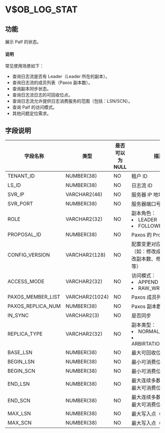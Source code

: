 # V$OB_LOG_STAT
## 功能
展示 Palf 的状态。

  <main id="notice" type='explain'>
    <h4>说明</h4>
    <p>常见使用场景如下：</p>
    <ul>
    <li>查询日志流是否有 Leader（Leader 所在的副本）。</li>
    <li>查询日志流的成员列表（Paxos 副本数）。</li>
    <li>查询副本同步状态。</li>
    <li>查询日志流日志的可回收位点。</li>
    <li>查询日志流允许提供日志消费服务的范围（包括：LSN/SCN）。</li>
    <li>查询 Palf 的访问模式。</li>
    <li>其他问题定位需求。</li>
    </ul>
  </main>

## 字段说明

| 字段名称 | 类型 | 是否可以为 NULL | 描述 |
| --- | --- | --- | --- |
| TENANT_ID | NUMBER(38) | NO | 租户 ID |
| LS_ID | NUMBER(38) | NO | 日志流 ID |
| SVR_IP | VARCHAR2(46) | NO | 服务器 IP 地址 |
| SVR_PORT | NUMBER(38) | NO | 服务器端口号 |
| ROLE | VARCHAR2(32) | NO | 副本角色：<li>LEADER<li>FOLLOWER |
| PROPOSAL_ID | NUMBER(38) | NO | Paxos 的 Proposal ID |
| CONFIG_VERSION | VARCHAR2(128) | NO | 配置变更对应的版本号（如：修改成员列表、修改副本数、修改访问模式等） |
| ACCESS_MODE | VARCHAR2(32) | NO | 访问模式：<li>APPEND<li>RAW_WRITE |
| PAXOS_MEMBER_LIST | VARCHAR2(1024) | NO | Paxos 成员列表 |
| PAXOS_REPLICA_NUM | NUMBER(38) | NO | Paxos 副本数 |
| IN_SYNC           | VARCHAR2(3)    | NO   |  是否同步|
| REPLICA_TYPE | VARCHAR2(32) | NO | 副本类型：<li>NORMAL_REPLICA<li>ARBIRTATION_REPLICA |
| BASE_LSN | NUMBER(38) | NO | 最大可回收位点 |
| BEGIN_LSN | NUMBER(38) | NO | 最小可消费位点（LSN） |
| BEGIN_SCN | NUMBER(38) | NO | 最小可消费位点（SCN） |
| END_LSN | NUMBER(38) | NO | 最大连续多数派的位点/最大可消费位点（LSN） |
| END_SCN | NUMBER(38) | NO | 最大连续多数派的位点/最大可消费位点（SCN） |
| MAX_LSN | NUMBER(38) | NO | 最大写入点（LSN） |
| MAX_SCN | NUMBER(38) | NO | 最大写入点（SCN） |
